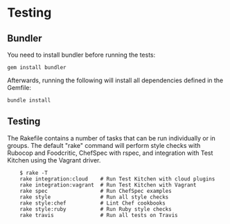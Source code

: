 Testing
=======

Bundler
-------

You need to install bundler before running the tests:

	gem install bundler

Afterwards, running the following will install all dependencies defined in the Gemfile:

	bundle install

Testing
-------
The Rakefile contains a number of tasks that can be run individually or in groups. The default "rake" command will perform style
checks with Rubocop and Foodcritic, ChefSpec with rspec, and integration with Test Kitchen using the Vagrant driver. 

```
	$ rake -T
	rake integration:cloud    # Run Test Kitchen with cloud plugins
	rake integration:vagrant  # Run Test Kitchen with Vagrant
	rake spec                 # Run ChefSpec examples
	rake style                # Run all style checks
	rake style:chef           # Lint Chef cookbooks
	rake style:ruby           # Run Ruby style checks
	rake travis               # Run all tests on Travis
```
